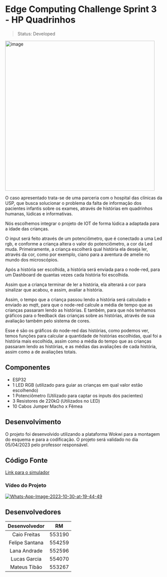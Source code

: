 # Edge Computing Challenge Sprint 3 - HP Quadrinhos

> Status: Developed

<img width="479" alt="image" src="https://github.com/LanaAndrade/hpQuadrinhos-Challenge-Edge/assets/82892986/579d5fd4-ed9a-42c0-8425-95d2d0c58835">

O caso apresentado trata-se de uma parceria com o hospital das clínicas da USP, que busca solucionar o problema da falta de informação dos pacientes infantis sobre os exames, através de histórias em quadrinhos humanas, lúdicas e informativas.

Nós escolhemos integrar o projeto de IOT de forma lúdica a adaptada para a idade das crianças.

O input será feito através de um potenciômetro, que é conectado a uma Led rgb, e conforme a criança altera o valor do potenciômetro, a cor da Led muda. Primeiramente, a criança escolherá qual história ela deseja ler, através da cor, como por exemplo, ciano para a aventura de amelie no mundo dos microscópios.

Após a história ser escolhida, a história será enviada para o node-red, para um Dashboard de quantas vezes cada história foi escolhida.

Assim que a criança terminar de ler a história, ela alterará a cor para sinalizar que acabou, e assim, avaliar a história.

Assim, o tempo que a criança passou lendo a história será calculado e enviado ao mqtt, para que o node-red calcule a média de tempo que as crianças passaram lendo as histórias. E também, para que nós tenhamos gráficos para o feedback das crianças sobre as histórias, através de sua avaliação também pelo sistema de cores.

Esse é são os gráficos do node-red das histórias, como podemos ver, temos funções para calcular a quantidade de histórias escolhidas, qual foi a história mais escolhida, assim como a média do tempo que as crianças passaram lendo as histórias, e as médias das avaliações de cada história, assim como a de avaliações totais.

## Componentes
* ESP32
* 1 LED RGB (utilizado para guiar as crianças em qual valor estão escolhendo)
* 1 Potenciômetro (Utilizado para captar os inputs dos pacientes)
* 3 Resistores de 220kΩ (Utilizados no LED)
* 10 Cabos Jumper Macho x Fêmea
  
## Desenvolvimento
O projeto foi desenvolvido utilizando a plataforma Wokwi para a montagem do esquema e para a codificação. O projeto será validado no dia 05/04/2023 pelo professor responsável.

## Código Fonte
[Link para o simulador](https://wokwi.com/projects/394103961130029057)

### Vídeo do Projeto
<a href="https://www.youtube.com/watch?v=dyoQjkK6Q2E"><img src="https://github.com/LanaAndrade/hpQuadrinhos-Challenge-Edge/assets/82892986/579d5fd4-ed9a-42c0-8425-95d2d0c58835" alt="Whats-App-Image-2023-10-30-at-19-44-49" border="0"></a>

## Desenvolvedores

Desenvolvedor | RM
:-----------: | :------:
Caio Freitas  | 553190
Felipe Santana| 554259
Lana Andrade  | 552596
Lucas Garcia  | 554070
Mateus Tibão  | 553267
